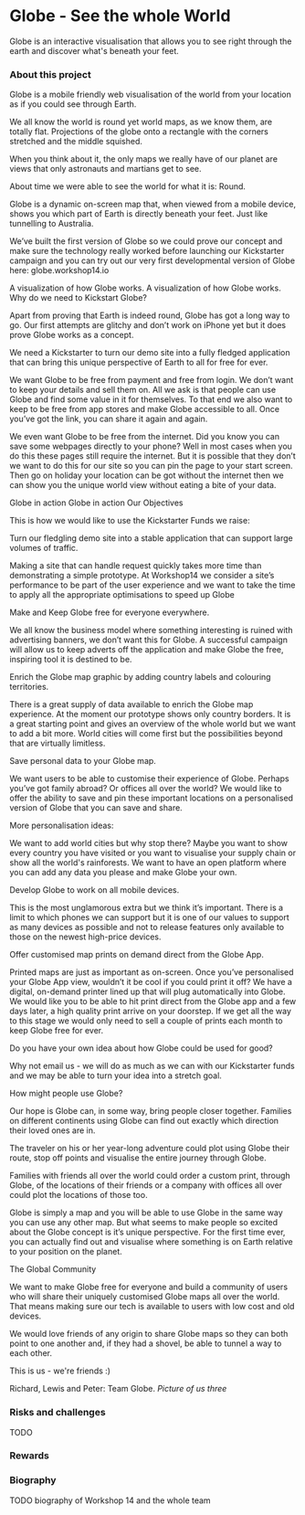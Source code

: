# Globe - See the whole World

Globe is an interactive visualisation that allows you to see right through the earth and discover what's beneath your feet.

### About this project

Globe is a mobile friendly web visualisation of the world from your location as if you could see through Earth.  

We all know the world is round yet world maps, as we know them, are totally flat. Projections of the globe onto a rectangle with the corners stretched and the middle squished. 

 When you think about it, the only maps we really have of our planet are views that only astronauts and martians get to see. 

 About time we were able to see the world for what it is: Round. 

 Globe is a dynamic on-screen map that, when viewed from a mobile device, shows you which part of Earth is directly beneath your feet. Just like tunnelling to Australia. 

 We’ve built the first version of Globe so we could prove our concept and make sure the technology really worked before launching our Kickstarter campaign and you can try out our very first developmental version of Globe here: globe.workshop14.io

A visualization of how Globe works. 
A visualization of how Globe works.
Why do we need to Kickstart Globe?  

Apart from proving that Earth is indeed round, Globe has got a long way to go. Our first attempts are glitchy and don’t work on iPhone yet but it does prove Globe works as a concept.

We need a Kickstarter to turn our demo site into a fully fledged application that can bring this unique perspective of Earth to all for free for ever. 

 We want Globe to be free from payment and free from login. We don’t want to keep your details and sell them on. All we ask is that people can use Globe and find some value in it for themselves. To that end we also want to keep to be free from app stores and make Globe accessible to all. Once you’ve got the link, you can share it again and again. 

 We even want Globe to be free from the internet. Did you know you can save some webpages directly to your phone? Well in most cases when you do this these pages still require the internet. But it is possible that they don’t we want to do this for our site so you can pin the page to your start screen. Then go on holiday your location can be got without the internet then we can show you the unique world view without eating a bite of your data. 

Globe in action 
Globe in action
Our Objectives

This is how we would like to use the Kickstarter Funds we raise:

Turn our fledgling demo site into a stable application that can support large volumes of traffic.  

Making a site that can handle request quickly takes more time than demonstrating a simple prototype. At Workshop14 we consider a site’s performance to be part of the user experience and we want to take the time to apply all the appropriate optimisations to speed up Globe

Make and Keep Globe free for everyone everywhere.

We all know the business model where something interesting is ruined with advertising banners, we don’t want this for Globe. A successful campaign will allow us to keep adverts off the application and make Globe the free, inspiring tool it is destined to be.

Enrich the Globe map graphic by adding country labels and colouring territories.  

There is a great supply of data available to enrich the Globe map experience. At the moment our prototype shows only country borders. It is a great starting point and gives an overview of the whole world but we want to add a bit more. World cities will come first but the possibilities beyond that are virtually limitless.

Save personal data to your Globe map.

We want users to be able to customise their experience of Globe. Perhaps you’ve got family abroad? Or offices all over the world? We would like to offer the ability to save and pin these important locations on a personalised version of Globe that you can save and share.

More personalisation ideas:

We want to add world cities but why stop there? Maybe you want to show every country you have visited or you want to visualise your supply chain or show all the world's rainforests. We want to have an open platform where you can add any data you please and make Globe your own.

Develop Globe to work on all mobile devices.

This is the most unglamorous extra but we think it’s important. There is a limit to which phones we can support but it is one of our values to support as many devices as possible and not to release features only available to those on the newest high-price devices.

Offer customised map prints on demand direct from the Globe App.

Printed maps are just as important as on-screen. Once you’ve personalised your Globe App view, wouldn’t it be cool if you could print it off? We have a digital, on-demand printer lined up that will plug automatically into Globe. We would like you to be able to hit print direct from the Globe app and a few days later, a high quality print arrive on your doorstep. If we get all the way to this stage we would only need to sell a couple of prints each month to keep Globe free for ever.

Do you have your own idea about how Globe could be used for good?

Why not email us - we will do as much as we can with our Kickstarter funds and we may be able to turn your idea into a stretch goal.

How might people use Globe? 

Our hope is Globe can, in some way, bring people closer together. Families on different continents using Globe can find out exactly which direction their loved ones are in. 

The traveler on his or her year-long adventure could plot using Globe their route, stop off points and visualise the entire journey through Globe. 

Families with friends all over the world could order a custom print, through Globe, of the locations of their friends or a company with offices all over could plot the locations of those too. 

Globe is simply a map and you will be able to use Globe in the same way you can use any other map. But what seems to make people so excited about the Globe concept is it’s unique perspective. For the first time ever, you can actually find out and visualise where something is on Earth relative to your position on the planet. 

The Global Community 

We want to make Globe free for everyone and build a community of users who will share their uniquely customised Globe maps all over the world.  That means making sure our tech is available to users with low cost and old devices.

We would love friends of any origin to share Globe maps so they can both point to one another and, if they had a shovel, be able to tunnel a way to each other. 

This is us - we're friends :)

Richard, Lewis and Peter: Team Globe. 
*Picture of us three*

### Risks and challenges

TODO

### Rewards



### Biography

TODO biography of Workshop 14 and the whole team


